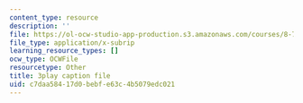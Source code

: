 ```yaml
---
content_type: resource
description: ''
file: https://ol-ocw-studio-app-production.s3.amazonaws.com/courses/8-701-introduction-to-nuclear-and-particle-physics-fall-2020/c7daa58417d0bebfe63c4b5079edc021_fdIJzQl60ys.srt
file_type: application/x-subrip
learning_resource_types: []
ocw_type: OCWFile
resourcetype: Other
title: 3play caption file
uid: c7daa584-17d0-bebf-e63c-4b5079edc021
---
```

